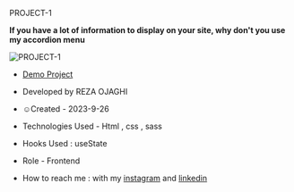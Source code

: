 PROJECT-1

**If you have a lot of information to display on your site, why don't you use my accordion menu**

![PROJECT-1](https://github.com/REZA-OJAGHI-DRO/PROJECT-1/assets/145910720/08b42e63-5d74-4205-be5d-f8cf32916149)



- [Demo Project](https://reza-ojaghi-dro.github.io/PROJECT-1/)

- Developed by REZA OJAGHI

- ☺️Created - 2023-9-26

- Technologies Used - Html , css , sass

- Hooks Used : useState 

- Role - Frontend

- How to reach me : with my [instagram](https://www.instagram.com/reza-ojaghi-dro) and [linkedin](https://www.linkedin.com/in/reza-ojaghi-428748280/)
